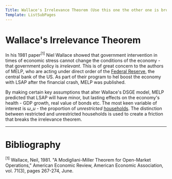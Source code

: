 ```yaml
---
Title: Wallace's Irrelevance Theorem (Use this one the other one is broken)
Template: ListSubPages
---
```


# Wallace's Irrelevance Theorem

In his 1981 paper$^{[1]}$ Niel Wallace showed that government intervention in times of economic stress cannot change the conditions of the economy - that government policy is *irrelevant*. This is of great concern to the authors of MELP, who are acting under direct order of the [Federal Reserve](https://www.federalreserve.gov/), the central bank of the US. As part of their program to hel boost the economy with LSAP after the financial crash, MELP was published.

By making certain key assumptions that alter Wallace's DSGE model, MELP predicted that LSAP will have minor, but lasting effects on the economy's health - GDP growth, real value of bonds etc. The most keen variable of interest is $\omega\_u$ - the proportion of *unrestricted* [households](/course/course/finance/quantitative-easing/modelling/technical-appendix/agents/households). The distinction between restricted and unrestricted households is used to create a friction that breaks the irrelevance theorem.

---

# Bibliography

$^{[1]}$  Wallace, Neil, 1981. "A Modigliani-Miller Theorem for Open-Market Operations," American Economic Review, American Economic Association, vol. 71(3), pages 267-274, June.
